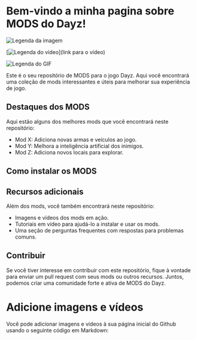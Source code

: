 # Bem-vindo a minha pagina sobre MODS do Dayz!

![Legenda da imagem](caminho/para/imagem.jpg)

[![Legenda do vídeo](caminho/para/thumbnail.jpg)](link para o vídeo)

![Legenda do GIF](caminho/para/gif.gif)

Este é o seu repositório de MODS para o jogo Dayz. Aqui você encontrará uma coleção de mods interessantes e úteis para melhorar sua experiência de jogo.

## Destaques dos MODS

Aqui estão alguns dos melhores mods que você encontrará neste repositório:

- Mod X: Adiciona novas armas e veículos ao jogo.
- Mod Y: Melhora a inteligência artificial dos inimigos.
- Mod Z: Adiciona novos locais para explorar.

## Como instalar os MODS


## Recursos adicionais

Além dos mods, você também encontrará neste repositório:

- Imagens e vídeos dos mods em ação.
- Tutoriais em vídeo para ajudá-lo a instalar e usar os mods.
- Uma seção de perguntas frequentes com respostas para problemas comuns.

## Contribuir

Se você tiver interesse em contribuir com este repositório, fique à vontade para enviar um pull request com seus mods ou outros recursos. Juntos, podemos criar uma comunidade forte e ativa de MODS do Dayz.

# Adicione imagens e vídeos

Você pode adicionar imagens e vídeos à sua página inicial do Github usando o seguinte código em Markdown:

